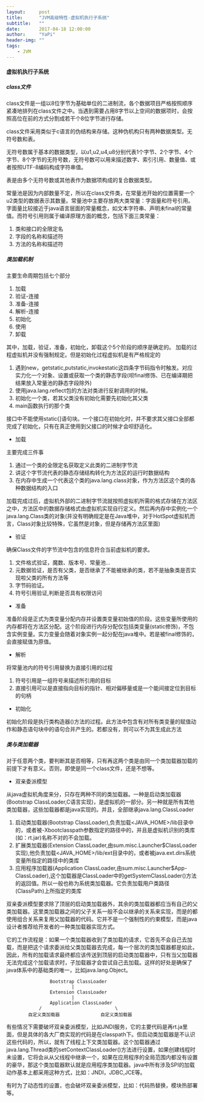 ```yaml
---
layout:     post
title:      "JVM高级特性-虚拟机执行子系统"
subtitle:   ""
date:       2017-04-18 12:00:00
author:     "YaPi"
header-img: ""
tags:
    - JVM
---
```

#### 虚拟机执行子系统

##### class文件
class文件是一组以8位字节为基础单位的二进制流，各个数据项目严格按照顺序紧凑地排列在class文件之中。当遇到需要占用8字节以上空间的数据项时，会按照高位在前的方式分割成若干个8位字节进行存储。

class文件采用类似于c语言的伪结构来存储。这种伪机构只有两种数据类型。无符号数和表。

无符号数属于基本的数据类型，以u1,u2,u4,u8分别代表1个字节、2个字节、4个字节、8个字节的无符号数，无符号数可以用来描述数字、索引引用、数量值、或者按照UTF-8编码构成字符串值。

表是由多个无符号数或其他表作为数据项构成的复合数据类型。

常量池是因为内部数量不定，所以在class文件类，在常量池开始的位置需要一个u2类型的数据表示其数量。常量池中主要存放两大类常量：字面量和符号引用。字面量比较接近于java语言层面的常量概念，如文本字符串、声明未final的常量值。而符号引用则属于编译原理方面的概念，包括下面三类常量：
1. 类和接口的全限定名
2. 字段的名称和描述符
3. 方法的名称和描述符

##### 类加载机制
主要生命周期包括七个部分
1. 加载
2. 验证-连接
3. 准备-连接
4. 解析-连接
5. 初始化
6. 使用
7. 卸载

其中，加载，验证，准备，初始化，卸载这个5个阶段的顺序是确定的。
加载的过程虚拟机并没有强制规定。但是初始化过程虚拟机是有严格规定的
1. 遇到new，getstatic,putstatic,invokestatic这四条字节码指令时触发。对应实力化一个对象、设置或获取一个类的静态字段(呗final修饰、已在编译期把结果放入常量池的静态字段除外)
2. 使用java.lang.reflect包的方法对类进行反射调用的时候。
3. 初始化一个类，若其父类没有初始化需要先初始化其父类
4. main函数执行的那个类

接口中不能使用static{]语句块。一个接口在初始化时，并不要求其父接口全部都完成了初始化，只有在真正使用到父接口的时候才会呗舒适化。

- 加载

主要完成三件事
1. 通过一个类的全限定名获取定义此类的二进制字节流
2. 讲这个字节流代表的静态存储结构转化为方法区的运行时数据结构
3. 在内存中生成一个代表这个类的java.lang.class对象，作为方法区这个类的各种数据结构的入口

加载完成过后，虚拟机外部的二进制字节流就按照虚拟机所需的格式存储在方法区之中，方法区中的数据存储格式由虚拟机实现自行定义。然后再内存中实例化一个java.lang.Class类的对象(并没有明确规定是在Java堆中，对于HotSpot虚拟机而言，Class对象比较特殊，它虽然是对象，但是存储再方法区里面)

- 验证

确保Class文件的字节流中包含的信息符合当前虚拟机的要求。
1. 文件格式验证，魔数、版本号、常量池...
2. 元数据验证，是否有父类，是否继承了不能被继承的类，若不是抽象类是否实现啦父类的所有方法等
3. 字节码验证。
4. 符号引用验证,判断是否具有权限访问


- 准备

准备阶段是正式为类变量分配内存并设置类变量初始值的阶段。这些变量所使用的内存都将在方法区分配。这个阶段进行内存分配仅包括类变量(static修饰)，不包含实例变量。实力变量会随着对象实例一起分配在java堆中。若是被final修饰的，会直接赋值为原值。

- 解析

将常量池内的符号引用替换为直接引用的过程

1. 符号引用是一组符号来描述所引用的目标
2. 直接引用可以是直接指向目标的指针、相对偏移量或是一个能间接定位到目标的句柄

- 初始化

初始化阶段是执行类构造器<client>()方法的过程。此方法中包含有对所有类变量的赋值动作和静态语句块中的语句合并产生的。若都没有，则可以不为其生成此方法

##### 类与类加载器
对于任意两个类，要判断其是否相等，只有再这两个类是由同一个类加载器加载的前提下才有意义。否则，即使是同一个class文件，还是不想等。

- 双亲委派模型

从java虚拟机角度来分，只存在两种不同的类加载器。一种是启动类加载器(Bootstrap ClassLoader,C语言实现)，是虚拟机的一部分。另一种就是所有其他类加载器，这些加载器都是java实现的。并且，全部继承java.lang.ClassLoader

1. 启动类加载器(Bootstrap ClassLoader),负责加载<JAVA_HOME>/lib目录中的，或者被-Xbootclasspath参数指定的路径中的，并且是虚拟机识别的类库(如：rt.jar)名称不对的不会加载。
2. 扩展类加载器(Extension ClassLoader,由sum.misc.Launcher$ClassLoader实现),他负责加载<JAVA_HOME>/lib/ext目录中的，或者被java.ext.dirs系统变量所指定的路径中的类库
3. 应用程序加载器(Application ClassLoader,由sum.misc.Launcher$App-ClassLoader),这个加载器是ClassLoader中的getSystemClassLoader()方法的返回值。所以一般也称为系统类加载器。它负责加载用户类路径(ClassPath)上所指定的类库


双亲委派模型要求除了顶层的启动类加载器外，其余的类加载器都应当有自己的父类加载器。这里类加载器之间的父子关系一般不会以继承的关系来实现，而是的都使用组合关系来复用父加载器的代码。它并不是一个强制性的约束模型，而是java设计者推荐给开发者的一种类加载器实现方式。

它的工作流程是：如果一个类加载器收到了类加载的请求，它首先不会自己去加载，而是把这个请求委派给父类加载器去完成，每一个层次的类加载器都是如此，因此，所有的加载请求最终都应该传送到顶层的启动类加载器中，只有当父加载器无法完成这个加载请求时，子加载器才会尝试自己去加载。这样的好处是确保了java体系中的基础类的唯一，比如java.lang.Object。


```
                Bootstrap ClassLoader
                        |
                Extension ClassLoader
                        |
                Application ClassLoader
            /                           \
        自定义类加载器               自定义类加载器
```

有些情况下需要破坏双亲委派模型，比如JNDI服务，它的主要代码是再rt.ja里面，但是具体的各大厂商实现的代码是在classpath下。但启动类加载器是不认识这些代码的，所以，就有了线程上下文类加载器。这个加载器通过java.lang.Thread类的setContextClassLoader()方法进行设置，如果创建线程时未设置，它将会从从父线程中继承一个，如果在应用程序的全局范围内都没有设置的豪华，那这个类加载器默认就是应用程序类加载器。java中所有涉及SPI的加载动作基本上都采用这种方式，比如：JNDI，JDBC,JCE等。

有时为了动态性的设置，也会破坏双亲委派模型，比如：代码热替换，模块热部署等。


